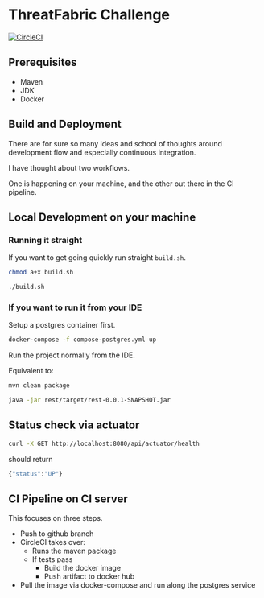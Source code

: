 # ThreatFabric Challenge

[![CircleCI](https://circleci.com/gh/albihasani94/threatfabric-challenge.svg?style=shield&circle-token=dca5c5bf7d16c819939dac4c44ed988829379edc	)](https://app.circleci.com/pipelines/github/albihasani94)

## Prerequisites

- Maven
- JDK
- Docker

## Build and Deployment

There are for sure so many ideas and school of thoughts around 
development flow and especially continuous integration.

I have thought about two workflows.

One is happening on your machine, and the other out there in the 
CI pipeline.

## Local Development on your machine

### Running it straight

If you want to get going quickly run straight `build.sh`.

```bash
chmod a+x build.sh

./build.sh
```

### If you want to run it from your IDE

Setup a postgres container first.

```bash
docker-compose -f compose-postgres.yml up
```

Run the project normally from the IDE.

Equivalent to:

```bash
mvn clean package

java -jar rest/target/rest-0.0.1-SNAPSHOT.jar
```

## Status check via actuator

```bash
curl -X GET http://localhost:8080/api/actuator/health
```

should return

```bash
{"status":"UP"}
```

## CI Pipeline on CI server

This focuses on three steps.

- Push to github branch
- CircleCI takes over:
  - Runs the maven package
  - If tests pass
    - Build the docker image
    - Push artifact to docker hub
- Pull the image via docker-compose and run along the postgres service
